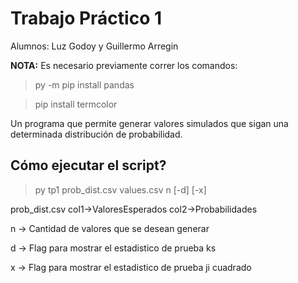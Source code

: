 # Trabajo Práctico 1

Alumnos: Luz Godoy y Guillermo Arregin

**NOTA:** 
Es necesario previamente correr los comandos:
> py -m pip install pandas

> pip install termcolor

Un programa que permite generar valores simulados que sigan una
determinada distribución de probabilidad.

## Cómo ejecutar el script?

> py tp1 prob_dist.csv values.csv n [-d] [-x]

prob_dist.csv     col1->ValoresEsperados     col2->Probabilidades

n -> Cantidad de valores que se desean generar

d -> Flag para mostrar el estadistico de prueba ks

x -> Flag para mostrar el estadistico de prueba ji cuadrado